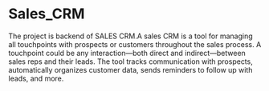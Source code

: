 # Sales_CRM
The project is backend of SALES CRM.A sales CRM is a tool for managing all touchpoints with prospects or customers throughout the sales process. A touchpoint could be any interaction—both direct and indirect—between sales reps and their leads. The tool tracks communication with prospects, automatically organizes customer data, sends reminders to follow up with leads, and more.

